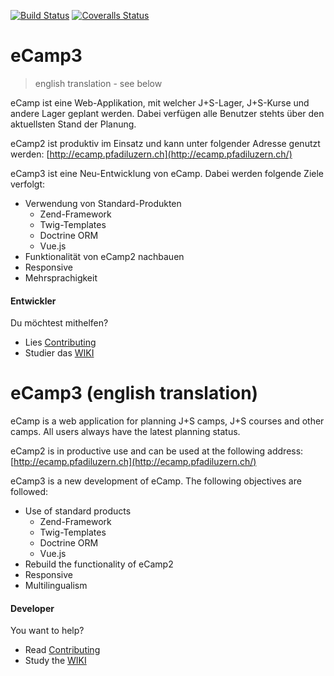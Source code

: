 [![Build Status](https://travis-ci.com/ecamp/ecamp3.svg?branch=devel)](https://travis-ci.com/ecamp/ecamp3)
[![Coveralls Status](https://img.shields.io/coveralls/github/ecamp/ecamp3/devel.svg)](https://coveralls.io/github/ecamp/ecamp3?branch=devel)

# eCamp3

> english translation - see below

eCamp ist eine Web-Applikation, mit welcher J+S-Lager, 
J+S-Kurse und andere Lager geplant werden. Dabei verfügen
alle Benutzer stehts über den aktuellsten Stand der Planung.

eCamp2 ist produktiv im Einsatz und kann unter folgender
Adresse genutzt werden: 
[http://ecamp.pfadiluzern.ch](http://ecamp.pfadiluzern.ch/)

eCamp3 ist eine Neu-Entwicklung von eCamp. Dabei werden 
folgende Ziele verfolgt:

- Verwendung von Standard-Produkten
  - Zend-Framework
  - Twig-Templates
  - Doctrine ORM
  - Vue.js
- Funktionalität von eCamp2 nachbauen
- Responsive
- Mehrsprachigkeit
  

#### Entwickler

Du möchtest mithelfen?
- Lies [Contributing](CONTRIBUTING.md)
- Studier das [WIKI](https://github.com/ecamp/ecamp3/wiki)




# eCamp3 (english translation)

eCamp is a web application for planning J+S camps, 
J+S courses and other camps. All users always have 
the latest planning status.

eCamp2 is in productive use and can be used at 
the following address:
[http://ecamp.pfadiluzern.ch](http://ecamp.pfadiluzern.ch/)
 
eCamp3 is a new development of eCamp. The following 
objectives are followed:

- Use of standard products
  - Zend-Framework
  - Twig-Templates
  - Doctrine ORM
  - Vue.js
- Rebuild the functionality of eCamp2
- Responsive
- Multilingualism

#### Developer

You want to help?
- Read [Contributing](CONTRIBUTING.md)
- Study the [WIKI](https://github.com/ecamp/ecamp3/wiki)



 
